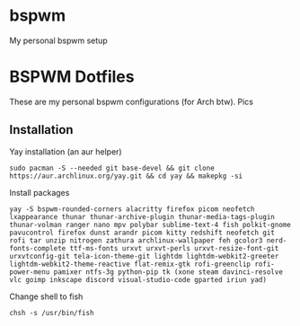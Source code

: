 # bspwm
My personal bspwm setup

# BSPWM Dotfiles 
These are my personal bspwm configurations (for Arch btw).
Pics
## Installation
Yay installation (an aur helper)
```
sudo pacman -S --needed git base-devel && git clone https://aur.archlinux.org/yay.git && cd yay && makepkg -si
```
Install packages
```
yay -S bspwm-rounded-corners alacritty firefox picom neofetch lxappearance thunar thunar-archive-plugin thunar-media-tags-plugin thunar-volman ranger nano mpv polybar sublime-text-4 fish polkit-gnome pavucontrol firefox dunst arandr picom kitty redshift neofetch git rofi tar unzip nitrogen zathura archlinux-wallpaper feh gcolor3 nerd-fonts-complete ttf-ms-fonts urxvt urxvt-perls urxvt-resize-font-git urxvtconfig-git tela-icon-theme-git lightdm lightdm-webkit2-greeter lightdm-webkit2-theme-reactive flat-remix-gtk rofi-greenclip rofi-power-menu pamixer ntfs-3g python-pip tk (xone steam davinci-resolve vlc goimp inkscape discord visual-studio-code gparted iriun yad)
```
Change shell to fish
```
chsh -s /usr/bin/fish
